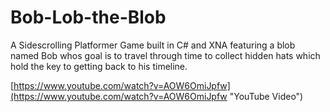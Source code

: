 # Bob-Lob-the-Blob
A Sidescrolling Platformer Game built in C# and XNA featuring a blob named Bob whos goal is to travel through time to collect hidden hats which hold the key to getting back to his timeline.

[https://www.youtube.com/watch?v=AOW6OmiJpfw](https://www.youtube.com/watch?v=AOW6OmiJpfw "YouTube Video")

